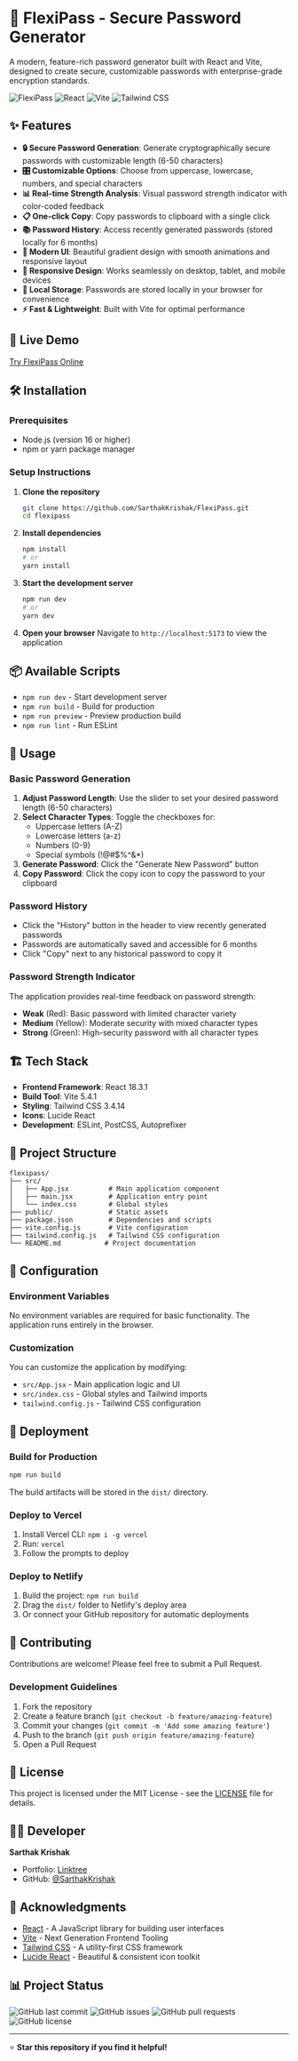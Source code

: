 # 🔐 FlexiPass - Secure Password Generator

A modern, feature-rich password generator built with React and Vite, designed to create secure, customizable passwords with enterprise-grade encryption standards.

![FlexiPass](https://img.shields.io/badge/FlexiPass-Password%20Generator-blue?style=for-the-badge&logo=shield)
![React](https://img.shields.io/badge/React-18.3.1-61DAFB?style=for-the-badge&logo=react)
![Vite](https://img.shields.io/badge/Vite-5.4.1-646CFF?style=for-the-badge&logo=vite)
![Tailwind CSS](https://img.shields.io/badge/Tailwind%20CSS-3.4.14-38B2AC?style=for-the-badge&logo=tailwind-css)

## ✨ Features

- **🔒 Secure Password Generation**: Generate cryptographically secure passwords with customizable length (6-50 characters)
- **🎛️ Customizable Options**: Choose from uppercase, lowercase, numbers, and special characters
- **📊 Real-time Strength Analysis**: Visual password strength indicator with color-coded feedback
- **📋 One-click Copy**: Copy passwords to clipboard with a single click
- **📚 Password History**: Access recently generated passwords (stored locally for 6 months)
- **🎨 Modern UI**: Beautiful gradient design with smooth animations and responsive layout
- **📱 Responsive Design**: Works seamlessly on desktop, tablet, and mobile devices
- **🔐 Local Storage**: Passwords are stored locally in your browser for convenience
- **⚡ Fast & Lightweight**: Built with Vite for optimal performance

## 🚀 Live Demo

[Try FlexiPass Online](https://flexipassword.vercel.app/)

## 🛠️ Installation

### Prerequisites

- Node.js (version 16 or higher)
- npm or yarn package manager

### Setup Instructions

1. **Clone the repository**

   ```bash
   git clone https://github.com/SarthakKrishak/FlexiPass.git
   cd flexipass
   ```

2. **Install dependencies**

   ```bash
   npm install
   # or
   yarn install
   ```

3. **Start the development server**

   ```bash
   npm run dev
   # or
   yarn dev
   ```

4. **Open your browser**
   Navigate to `http://localhost:5173` to view the application

## 📦 Available Scripts

- `npm run dev` - Start development server
- `npm run build` - Build for production
- `npm run preview` - Preview production build
- `npm run lint` - Run ESLint

## 🎯 Usage

### Basic Password Generation

1. **Adjust Password Length**: Use the slider to set your desired password length (6-50 characters)
2. **Select Character Types**: Toggle the checkboxes for:
   - Uppercase letters (A-Z)
   - Lowercase letters (a-z)
   - Numbers (0-9)
   - Special symbols (!@#$%^&\*)
3. **Generate Password**: Click the "Generate New Password" button
4. **Copy Password**: Click the copy icon to copy the password to your clipboard

### Password History

- Click the "History" button in the header to view recently generated passwords
- Passwords are automatically saved and accessible for 6 months
- Click "Copy" next to any historical password to copy it

### Password Strength Indicator

The application provides real-time feedback on password strength:

- **Weak** (Red): Basic password with limited character variety
- **Medium** (Yellow): Moderate security with mixed character types
- **Strong** (Green): High-security password with all character types

## 🏗️ Tech Stack

- **Frontend Framework**: React 18.3.1
- **Build Tool**: Vite 5.4.1
- **Styling**: Tailwind CSS 3.4.14
- **Icons**: Lucide React
- **Development**: ESLint, PostCSS, Autoprefixer

## 📁 Project Structure

```
flexipass/
├── src/
│   ├── App.jsx          # Main application component
│   ├── main.jsx         # Application entry point
│   └── index.css        # Global styles
├── public/              # Static assets
├── package.json         # Dependencies and scripts
├── vite.config.js       # Vite configuration
├── tailwind.config.js   # Tailwind CSS configuration
└── README.md           # Project documentation
```

## 🔧 Configuration

### Environment Variables

No environment variables are required for basic functionality. The application runs entirely in the browser.

### Customization

You can customize the application by modifying:

- `src/App.jsx` - Main application logic and UI
- `src/index.css` - Global styles and Tailwind imports
- `tailwind.config.js` - Tailwind CSS configuration

## 🚀 Deployment

### Build for Production

```bash
npm run build
```

The build artifacts will be stored in the `dist/` directory.

### Deploy to Vercel

1. Install Vercel CLI: `npm i -g vercel`
2. Run: `vercel`
3. Follow the prompts to deploy

### Deploy to Netlify

1. Build the project: `npm run build`
2. Drag the `dist/` folder to Netlify's deploy area
3. Or connect your GitHub repository for automatic deployments

## 🤝 Contributing

Contributions are welcome! Please feel free to submit a Pull Request.

### Development Guidelines

1. Fork the repository
2. Create a feature branch (`git checkout -b feature/amazing-feature`)
3. Commit your changes (`git commit -m 'Add some amazing feature'`)
4. Push to the branch (`git push origin feature/amazing-feature`)
5. Open a Pull Request

## 📝 License

This project is licensed under the MIT License - see the [LICENSE](LICENSE) file for details.

## 👨‍💻 Developer

**Sarthak Krishak**

- Portfolio: [Linktree](https://linktr.ee/SarthakKrishak)
- GitHub: [@SarthakKrishak](https://github.com/SarthakKrishak)

## 🙏 Acknowledgments

- [React](https://reactjs.org/) - A JavaScript library for building user interfaces
- [Vite](https://vitejs.dev/) - Next Generation Frontend Tooling
- [Tailwind CSS](https://tailwindcss.com/) - A utility-first CSS framework
- [Lucide React](https://lucide.dev/) - Beautiful & consistent icon toolkit

## 📊 Project Status

![GitHub last commit](https://img.shields.io/github/last-commit/yourusername/flexipass)
![GitHub issues](https://img.shields.io/github/issues/yourusername/flexipass)
![GitHub pull requests](https://img.shields.io/github/issues-pr/yourusername/flexipass)
![GitHub license](https://img.shields.io/github/license/yourusername/flexipass)

---

⭐ **Star this repository if you find it helpful!**

